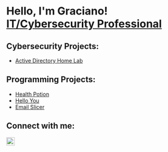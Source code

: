 <h1>Hello, I'm Graciano! <br/> <a href="https://www.linkedin.com/in/graciano-barrera">IT/Cybersecurity Professional</a>

<h2>Cybersecurity Projects:</h2>

- [Active Directory Home Lab](https://github.com/CyberDefender369/ActiveDirectoryLab)
<h2>Programming Projects:</h2>

- [Health Potion](https://github.com/CyberDefender369/Health-Potion)
- [Hello You](https://github.com/CyberDefender369/Hello-You)
- [Email Slicer](https://github.com/CyberDefender369/Email-Slicer)

<h2>Connect with me:</h2>

[<img align="left" alt="Graciano Barrera | LinkedIn" width="22px" src="https://cdn.jsdelivr.net/npm/simple-icons@v3/icons/linkedin.svg" />][linkedin]

[linkedin]: https://linkedin.com/in/graciano-barrera
